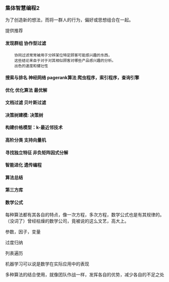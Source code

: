 ### 集体智慧编程2

为了创造新的想法，而将一群人的行为，偏好或思想组合在一起。

提供推荐

#### 发现群组 **协作型过滤**
		协同过滤常常被用于分辨某位特定顾客可能感兴趣的东西，
		这些结论来自于对于对其相似顾客对哪些产品感兴趣的分析。
		出色的速度和健壮性

#### 搜索与排名 **神经网络** pagerank算法 爬虫程序，索引程序，查询引擎

#### 优化 **优化算法** 最优解 

#### 文档过滤 **贝叶斯过滤**  

#### 决策树建模: **决策树**

#### 构建价格模型：**k-最近邻技术**

#### 高阶分类 **支持向量机**

#### 寻找独立特征 **非负矩阵因式分解**

#### 智能进化 **遗传编程**

#### 算法总结

#### 第三方库

#### 数学公式

每种算法都有其各自的特点，像一次方程，多次方程，数学公式也是有其规律的。（没词了）曾经枯燥的数学公司，竟被说的这么文艺，高大上。

参数，因子，变量

过度归纳

列表遍历

机器学习可以说是数学在实际应用中的表现

多种算法的结合使用，就像团队作战一样，发挥各自的优势，减少各自的不足之处

